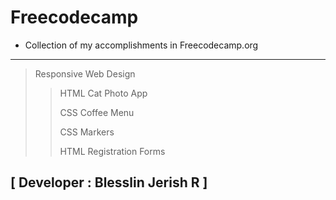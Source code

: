 # Freecodecamp

- Collection of my accomplishments in Freecodecamp.org

---
> Responsive Web Design
>>HTML Cat Photo App
>>
>>CSS Coffee Menu
>>
>>CSS Markers
>>
>> HTML Registration Forms
>>
<!-- >> Certification Project : Survey Form -->

## [ Developer : Blesslin Jerish R ]
